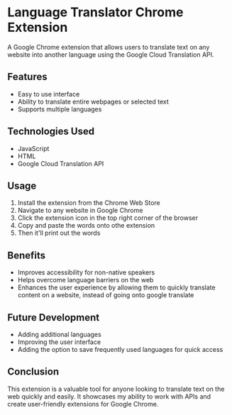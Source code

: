 # Language Translator Chrome Extension

A Google Chrome extension that allows users to translate text on any website into another language using the Google Cloud Translation API.

## Features

- Easy to use interface
- Ability to translate entire webpages or selected text
- Supports multiple languages

## Technologies Used

- JavaScript
- HTML
- Google Cloud Translation API

## Usage

1. Install the extension from the Chrome Web Store
2. Navigate to any website in Google Chrome
3. Click the extension icon in the top right corner of the browser
4. Copy and paste the words onto othe extension
5. Then it'll print out the words

## Benefits

- Improves accessibility for non-native speakers
- Helps overcome language barriers on the web
- Enhances the user experience by allowing them to quickly translate content on a website, instead of going onto google translate

## Future Development

- Adding additional languages
- Improving the user interface
- Adding the option to save frequently used languages for quick access

## Conclusion

This extension is a valuable tool for anyone looking to translate text on the web quickly and easily. It showcases my ability to work with APIs and create user-friendly extensions for Google Chrome.
